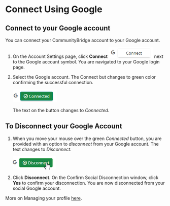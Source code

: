 # Connect Using Google

## Connect to your Google account

You can connect your CommunityBridge account to your Google account.

1. On the Account Settings page, click **Connect**  ![Connect to Google](../.gitbook/assets/gmail_connect.png) next to the Google account symbol. You are navigated to your Google login page.
2. Select the Google account. The Connect but changes to green color confirming the successful connection. 

   ![Connected to Google](../.gitbook/assets/google_connected.png)

   The text on the button changes to _Connected_.

## To Disconnect your Google Account

1. When you move your mouse over the green _Connected_ button, you are provided with an option to _disconnect_ from your Google account. The text changes to _Disconnect_. 

   ![Disconnect from Google](../.gitbook/assets/disconnect_google.png.png)

2. Click **Disconnect**. On the Confirm Social Disconnection window, click **Yes** to confirm your disconnection. You are now disconnected from your social Google account.

More on Managing your profile [here](account-settings.md).

